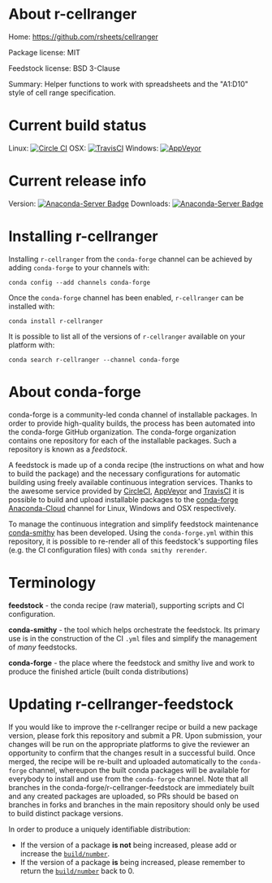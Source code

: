About r-cellranger
==================

Home: https://github.com/rsheets/cellranger

Package license: MIT

Feedstock license: BSD 3-Clause

Summary: Helper functions to work with spreadsheets and the "A1:D10" style of cell range specification.



Current build status
====================

Linux: [![Circle CI](https://circleci.com/gh/conda-forge/r-cellranger-feedstock.svg?style=shield)](https://circleci.com/gh/conda-forge/r-cellranger-feedstock)
OSX: [![TravisCI](https://travis-ci.org/conda-forge/r-cellranger-feedstock.svg?branch=master)](https://travis-ci.org/conda-forge/r-cellranger-feedstock)
Windows: [![AppVeyor](https://ci.appveyor.com/api/projects/status/github/conda-forge/r-cellranger-feedstock?svg=True)](https://ci.appveyor.com/project/conda-forge/r-cellranger-feedstock/branch/master)

Current release info
====================
Version: [![Anaconda-Server Badge](https://anaconda.org/conda-forge/r-cellranger/badges/version.svg)](https://anaconda.org/conda-forge/r-cellranger)
Downloads: [![Anaconda-Server Badge](https://anaconda.org/conda-forge/r-cellranger/badges/downloads.svg)](https://anaconda.org/conda-forge/r-cellranger)

Installing r-cellranger
=======================

Installing `r-cellranger` from the `conda-forge` channel can be achieved by adding `conda-forge` to your channels with:

```
conda config --add channels conda-forge
```

Once the `conda-forge` channel has been enabled, `r-cellranger` can be installed with:

```
conda install r-cellranger
```

It is possible to list all of the versions of `r-cellranger` available on your platform with:

```
conda search r-cellranger --channel conda-forge
```


About conda-forge
=================

conda-forge is a community-led conda channel of installable packages.
In order to provide high-quality builds, the process has been automated into the
conda-forge GitHub organization. The conda-forge organization contains one repository
for each of the installable packages. Such a repository is known as a *feedstock*.

A feedstock is made up of a conda recipe (the instructions on what and how to build
the package) and the necessary configurations for automatic building using freely
available continuous integration services. Thanks to the awesome service provided by
[CircleCI](https://circleci.com/), [AppVeyor](http://www.appveyor.com/)
and [TravisCI](https://travis-ci.org/) it is possible to build and upload installable
packages to the [conda-forge](https://anaconda.org/conda-forge)
[Anaconda-Cloud](http://docs.anaconda.org/) channel for Linux, Windows and OSX respectively.

To manage the continuous integration and simplify feedstock maintenance
[conda-smithy](http://github.com/conda-forge/conda-smithy) has been developed.
Using the ``conda-forge.yml`` within this repository, it is possible to re-render all of
this feedstock's supporting files (e.g. the CI configuration files) with ``conda smithy rerender``.


Terminology
===========

**feedstock** - the conda recipe (raw material), supporting scripts and CI configuration.

**conda-smithy** - the tool which helps orchestrate the feedstock.
                   Its primary use is in the construction of the CI ``.yml`` files
                   and simplify the management of *many* feedstocks.

**conda-forge** - the place where the feedstock and smithy live and work to
                  produce the finished article (built conda distributions)


Updating r-cellranger-feedstock
===============================

If you would like to improve the r-cellranger recipe or build a new
package version, please fork this repository and submit a PR. Upon submission,
your changes will be run on the appropriate platforms to give the reviewer an
opportunity to confirm that the changes result in a successful build. Once
merged, the recipe will be re-built and uploaded automatically to the
`conda-forge` channel, whereupon the built conda packages will be available for
everybody to install and use from the `conda-forge` channel.
Note that all branches in the conda-forge/r-cellranger-feedstock are
immediately built and any created packages are uploaded, so PRs should be based
on branches in forks and branches in the main repository should only be used to
build distinct package versions.

In order to produce a uniquely identifiable distribution:
 * If the version of a package **is not** being increased, please add or increase
   the [``build/number``](http://conda.pydata.org/docs/building/meta-yaml.html#build-number-and-string).
 * If the version of a package **is** being increased, please remember to return
   the [``build/number``](http://conda.pydata.org/docs/building/meta-yaml.html#build-number-and-string)
   back to 0.
